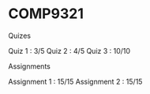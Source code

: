 # COMP9321

Quizes

Quiz 1 : 3/5
Quiz 2 : 4/5
Quiz 3 : 10/10

Assignments

Assignment 1 : 15/15
Assignment 2 : 15/15


